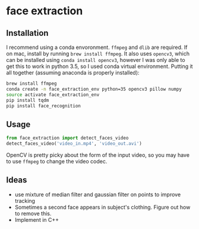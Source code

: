 # face extraction


## Installation
I recommend using a conda envoronment.
`ffmpeg` and `dlib` are required. If on mac, install by running `brew install ffmpeg`. 
It also uses `opencv3`, which can be installed using `conda install opencv3`, 
however I was only able to get this to work in python 3.5, so I used conda 
virtual environment. Putting it all together (assuming anaconda is properly
installed):
```bash
brew install ffmpeg
conda create -n face_extraction_env python=35 opencv3 pillow numpy
source activate face_extraction_env
pip install tqdm
pip install face_recognition
```
## Usage
```python
from face_extraction import detect_faces_video
detect_faces_video('video_in.mp4', 'video_out.avi')
```

OpenCV is pretty picky about the form of the input video, so you may 
have to use `ffmpeg` to change the video codec.

## Ideas
* use mixture of median filter and gaussian filter on points to improve tracking
* Sometimes a second face appears in subject's clothing. Figure out how to remove this.
* Implement in C++
